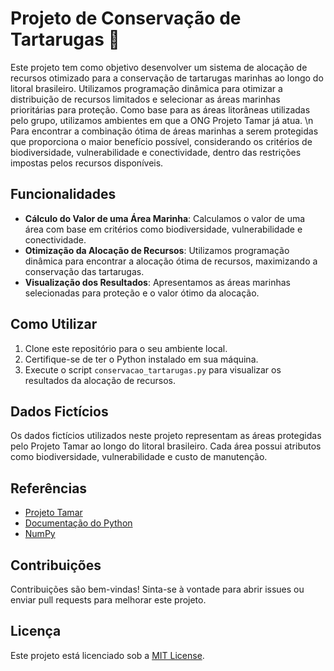 # Projeto de Conservação de Tartarugas 🐢

Este projeto tem como objetivo desenvolver um sistema de alocação de recursos otimizado para a conservação de tartarugas marinhas ao longo do litoral brasileiro. 
Utilizamos programação dinâmica para otimizar a distribuição de recursos limitados e selecionar as áreas marinhas prioritárias para proteção. 
Como base para as áreas litorâneas utilizadas pelo grupo, utilizamos ambientes em que a ONG Projeto Tamar já atua. \n
Para encontrar a combinação ótima de áreas marinhas a serem protegidas que proporciona o maior benefício possível, considerando os critérios de biodiversidade, vulnerabilidade e conectividade, 
dentro das restrições impostas pelos recursos disponíveis.

## Funcionalidades

- **Cálculo do Valor de uma Área Marinha**: Calculamos o valor de uma área com base em critérios como biodiversidade, vulnerabilidade e conectividade.
- **Otimização da Alocação de Recursos**: Utilizamos programação dinâmica para encontrar a alocação ótima de recursos, maximizando a conservação das tartarugas.
- **Visualização dos Resultados**: Apresentamos as áreas marinhas selecionadas para proteção e o valor ótimo da alocação.

## Como Utilizar

1. Clone este repositório para o seu ambiente local.
2. Certifique-se de ter o Python instalado em sua máquina.
3. Execute o script `conservacao_tartarugas.py` para visualizar os resultados da alocação de recursos.

## Dados Fictícios

Os dados fictícios utilizados neste projeto representam as áreas protegidas pelo Projeto Tamar ao longo do litoral brasileiro. Cada área possui atributos como biodiversidade, vulnerabilidade e custo de manutenção.

## Referências

- [Projeto Tamar](https://www.tamar.org.br)
- [Documentação do Python](https://docs.python.org/3/)
- [NumPy](https://numpy.org/doc/)

## Contribuições

Contribuições são bem-vindas! Sinta-se à vontade para abrir issues ou enviar pull requests para melhorar este projeto.

## Licença

Este projeto está licenciado sob a [MIT License](LICENSE).
